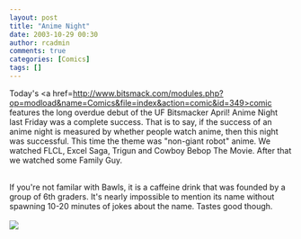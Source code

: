 ```yaml
---
layout: post
title: "Anime Night"
date: 2003-10-29 00:30
author: rcadmin
comments: true
categories: [Comics]
tags: []
---
```

Today's <a href=http://www.bitsmack.com/modules.php?op=modload&name=Comics&file=index&action=comic&id=349>comic</a> features the long overdue debut of the UF Bitsmacker April! Anime Night last Friday was a complete success. That is to say, if the success of an anime night is measured by whether people watch anime, then this night was successful. This time the theme was "non-giant robot" anime. We watched FLCL, Excel Saga, Trigun and Cowboy Bebop The Movie. After that we watched some Family Guy.
<br />

<br />
If you're not familar with Bawls, it is a caffeine drink that was founded by a group of 6th graders. It's nearly impossible to mention its name without spawning 10-20 minutes of jokes about the name. Tastes good though.<Br><br><!--more--><img src='http://dl.bitsmack.com/comics/20031029.gif' alt'' />
